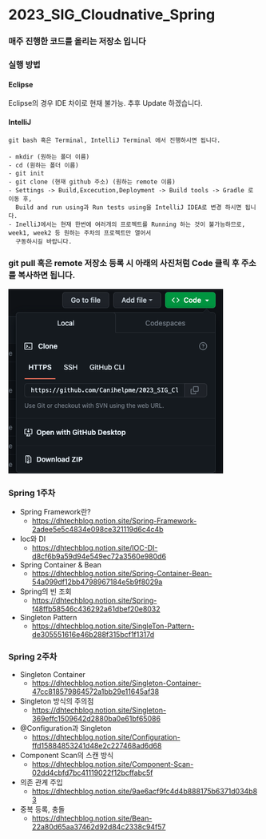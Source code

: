 # 2023_SIG_Cloudnative_Spring

### 매주 진행한 코드를 올리는 저장소 입니다

### 실행 방법
#### Eclipse
Eclipse의 경우 IDE 차이로 현재 불가능. 추후 Update 하겠습니다.

#### IntelliJ

```
git bash 혹은 Terminal, IntelliJ Terminal 에서 진행하시면 됩니다.

- mkdir (원하는 폴더 이름)
- cd (원하는 폴더 이름)
- git init
- git clone (현재 github 주소) (원하는 remote 이름)
- Settings -> Build,Excecution,Deployment -> Build tools -> Gradle 로 이동 후, 
  Build and run using과 Run tests using을 IntelliJ IDEA로 변경 하시면 됩니다.
- InelliJ에서는 현재 한번에 여러개의 프로젝트를 Running 하는 것이 불가능하므로, week1, week2 등 원하는 주차의 프로젝트만 열어서
  구동하시길 바랍니다.
```

### git pull 혹은 remote 저장소 등록 시 아래의 사진처럼 Code 클릭 후 주소를 복사하면 됩니다. 
<img src="img/Git pull.png">

### Spring 1주차
- Spring Framework란?
  - https://dhtechblog.notion.site/Spring-Framework-2adee5e5c4834e098ce321119d6c4c4b
- Ioc와 DI
  - https://dhtechblog.notion.site/IOC-DI-d8cf6b9a59d94e549ec72a3560e980d6
- Spring Container & Bean
  - https://dhtechblog.notion.site/Spring-Container-Bean-54a099df12bb4798967184e5b9f8029a
- Spring의 빈 조회
  - https://dhtechblog.notion.site/Spring-f48ffb58546c436292a61dbef20e8032
- Singleton Pattern
  - https://dhtechblog.notion.site/SingleTon-Pattern-de305551616e46b288f315bcf1f1317d

### Spring 2주차
- Singleton Container
  - https://dhtechblog.notion.site/Singleton-Container-47cc818579864572a1bb29e11645af38
- Singleton 방식의 주의점
  - https://dhtechblog.notion.site/Singleton-369effc1509642d2880ba0e61bf65086
- @Configuration과 Singleton
  - https://dhtechblog.notion.site/Configuration-ffd15884853241d48e2c227468ad6d68
- Component Scan의 스캔 방식
  - https://dhtechblog.notion.site/Component-Scan-02dd4cbfd7bc41119022f12bcffabc5f
- 의존 관계 주입
  - https://dhtechblog.notion.site/9ae6acf9fc4d4b888175b6371d034b83
- 중복 등록, 충돌
  - https://dhtechblog.notion.site/Bean-22a80d65aa37462d92d84c2338c94f57
